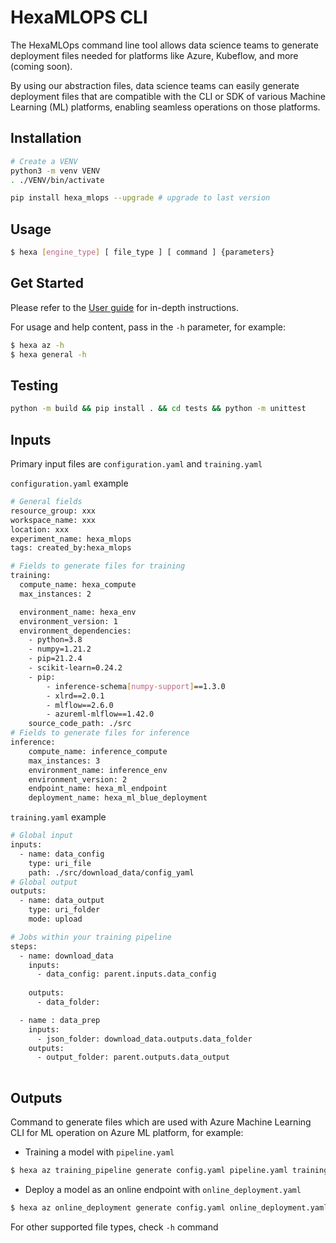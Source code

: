 # HexaMLOPS CLI


The  HexaMLOps command line tool allows data science teams to generate deployment files needed for platforms like Azure, Kubeflow, and more (coming soon).

By using our abstraction files, data science teams can easily generate deployment files that are compatible with the CLI or SDK of various Machine Learning (ML) platforms, enabling seamless operations on those platforms.


## Installation

```bash
# Create a VENV
python3 -m venv VENV
. ./VENV/bin/activate
```

```bash
pip install hexa_mlops --upgrade # upgrade to last version
```



## Usage

```bash
$ hexa [engine_type] [ file_type ] [ command ] {parameters}
```

## Get Started

Please refer to the [User guide](docs/USERGUIDE.md) for in-depth instructions.

For usage and help content, pass in the `-h` parameter, for example:

```bash
$ hexa az -h
$ hexa general -h
```

## Testing

```bash
python -m build && pip install . && cd tests && python -m unittest
```
## Inputs
Primary input files are `configuration.yaml` and `training.yaml`

`configuration.yaml` example

```bash
# General fields
resource_group: xxx
workspace_name: xxx
location: xxx
experiment_name: hexa_mlops
tags: created_by:hexa_mlops

# Fields to generate files for training
training:  
  compute_name: hexa_compute
  max_instances: 2

  environment_name: hexa_env
  environment_version: 1
  environment_dependencies:
    - python=3.8
    - numpy=1.21.2
    - pip=21.2.4
    - scikit-learn=0.24.2
    - pip:
        - inference-schema[numpy-support]==1.3.0
        - xlrd==2.0.1
        - mlflow==2.6.0
        - azureml-mlflow==1.42.0
    source_code_path: ./src
# Fields to generate files for inference
inference:
    compute_name: inference_compute
    max_instances: 3
    environment_name: inference_env
    environment_version: 2
    endpoint_name: hexa_ml_endpoint
    deployment_name: hexa_ml_blue_deployment
```

`training.yaml` example
```bash
# Global input
inputs:
  - name: data_config
    type: uri_file
    path: ./src/download_data/config_yaml
# Global output
outputs:
  - name: data_output
    type: uri_folder
    mode: upload

# Jobs within your training pipeline
steps:
  - name: download_data
    inputs:
      - data_config: parent.inputs.data_config
     
    outputs:
      - data_folder: 

  - name : data_prep
    inputs:
      - json_folder: download_data.outputs.data_folder
    outputs:
      - output_folder: parent.outputs.data_output
 
```
## Outputs

Command to generate files which are used with Azure Machine Learning CLI for ML operation on Azure ML platform, for example:


- Training a model with `pipeline.yaml`
```bash
$ hexa az training_pipeline generate config.yaml pipeline.yaml training.yaml
```

- Deploy a model as an online endpoint with `online_deployment.yaml`
```bash
$ hexa az online_deployment generate config.yaml online_deployment.yaml
```
For other supported file types, check `-h` command